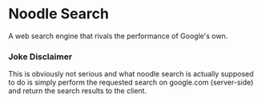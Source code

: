 # Noodle Search


A web search engine that rivals the performance of Google's own.

### Joke Disclaimer

This is obviously not serious and what noodle search is actually supposed to do is simply perform the requested search on google.com (server-side) and return the search results to the client.
